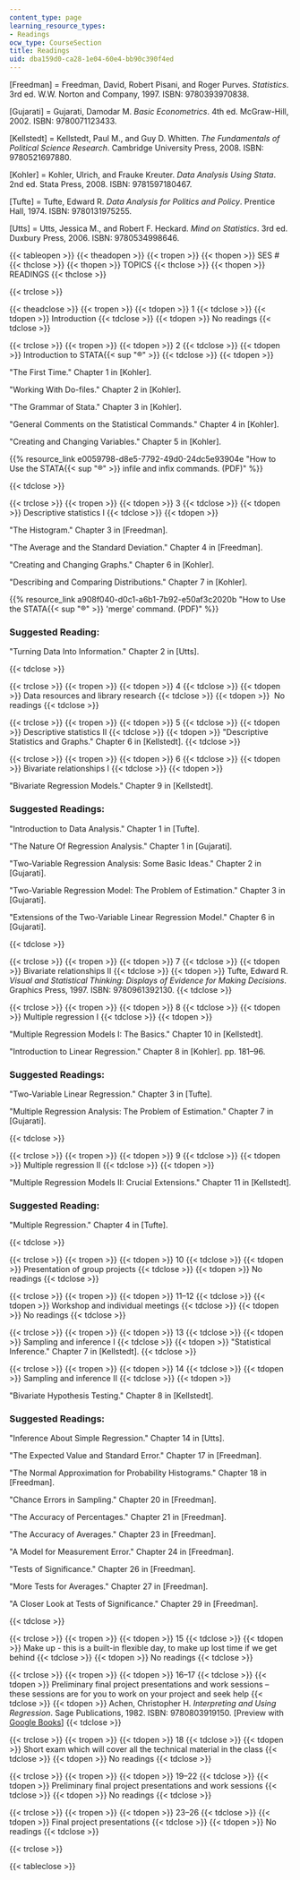```yaml
---
content_type: page
learning_resource_types:
- Readings
ocw_type: CourseSection
title: Readings
uid: dba159d0-ca28-1e04-60e4-bb90c390f4ed
---
```

\[Freedman\] = Freedman, David, Robert Pisani, and Roger Purves. _Statistics_. 3rd ed. W.W. Norton and Company, 1997. ISBN: 9780393970838.

\[Gujarati\] = Gujarati, Damodar M. _Basic Econometrics_. 4th ed. McGraw-Hill, 2002. ISBN: 9780071123433.

\[Kellstedt\] = Kellstedt, Paul M., and Guy D. Whitten. _The Fundamentals of Political Science Research_. Cambridge University Press, 2008. ISBN: 9780521697880.

\[Kohler\] = Kohler, Ulrich, and Frauke Kreuter. _Data Analysis Using Stata_. 2nd ed. Stata Press, 2008. ISBN: 9781597180467.

\[Tufte\] = Tufte, Edward R. _Data Analysis for Politics and Policy_. Prentice Hall, 1974. ISBN: 9780131975255.

\[Utts\] = Utts, Jessica M., and Robert F. Heckard. _Mind on Statistics_. 3rd ed. Duxbury Press, 2006. ISBN: 9780534998646.

{{< tableopen >}}
{{< theadopen >}}
{{< tropen >}}
{{< thopen >}}
SES #
{{< thclose >}}
{{< thopen >}}
TOPICS
{{< thclose >}}
{{< thopen >}}
READINGS
{{< thclose >}}

{{< trclose >}}

{{< theadclose >}}
{{< tropen >}}
{{< tdopen >}}
1
{{< tdclose >}}
{{< tdopen >}}
Introduction
{{< tdclose >}}
{{< tdopen >}}
No readings
{{< tdclose >}}

{{< trclose >}}
{{< tropen >}}
{{< tdopen >}}
2
{{< tdclose >}}
{{< tdopen >}}
Introduction to STATA{{< sup "®" >}}
{{< tdclose >}}
{{< tdopen >}}


"The First Time." Chapter 1 in \[Kohler\].

"Working With Do-files." Chapter 2 in \[Kohler\].

"The Grammar of Stata." Chapter 3 in \[Kohler\].

"General Comments on the Statistical Commands." Chapter 4 in \[Kohler\].

"Creating and Changing Variables." Chapter 5 in \[Kohler\].

{{% resource_link e0059798-d8e5-7792-49d0-24dc5e93904e "How to Use the STATA{{< sup \"®\" >}} infile and infix commands. (PDF)" %}}


{{< tdclose >}}

{{< trclose >}}
{{< tropen >}}
{{< tdopen >}}
3
{{< tdclose >}}
{{< tdopen >}}
Descriptive statistics I
{{< tdclose >}}
{{< tdopen >}}


"The Histogram." Chapter 3 in \[Freedman\].

"The Average and the Standard Deviation." Chapter 4 in \[Freedman\].

"Creating and Changing Graphs." Chapter 6 in \[Kohler\].

"Describing and Comparing Distributions." Chapter 7 in \[Kohler\].

{{% resource_link a908f040-d0c1-a6b1-7b92-e50af3c2020b "How to Use the STATA{{< sup \"®\" >}} 'merge' command. (PDF)" %}}

### Suggested Reading:

"Turning Data Into Information." Chapter 2 in \[Utts\].


{{< tdclose >}}

{{< trclose >}}
{{< tropen >}}
{{< tdopen >}}
4
{{< tdclose >}}
{{< tdopen >}}
Data resources and library research
{{< tdclose >}}
{{< tdopen >}}
 No readings
{{< tdclose >}}

{{< trclose >}}
{{< tropen >}}
{{< tdopen >}}
5
{{< tdclose >}}
{{< tdopen >}}
Descriptive statistics II
{{< tdclose >}}
{{< tdopen >}}
"Descriptive Statistics and Graphs." Chapter 6 in \[Kellstedt\].
{{< tdclose >}}

{{< trclose >}}
{{< tropen >}}
{{< tdopen >}}
6
{{< tdclose >}}
{{< tdopen >}}
Bivariate relationships I
{{< tdclose >}}
{{< tdopen >}}


"Bivariate Regression Models." Chapter 9 in \[Kellstedt\].

### Suggested Readings:

"Introduction to Data Analysis." Chapter 1 in \[Tufte\].

"The Nature Of Regression Analysis." Chapter 1 in \[Gujarati\].

"Two-Variable Regression Analysis: Some Basic Ideas." Chapter 2 in \[Gujarati\].

"Two-Variable Regression Model: The Problem of Estimation." Chapter 3 in \[Gujarati\].

"Extensions of the Two-Variable Linear Regression Model." Chapter 6 in \[Gujarati\].


{{< tdclose >}}

{{< trclose >}}
{{< tropen >}}
{{< tdopen >}}
7
{{< tdclose >}}
{{< tdopen >}}
Bivariate relationships II
{{< tdclose >}}
{{< tdopen >}}
Tufte, Edward R. _Visual and Statistical Thinking: Displays of Evidence for Making Decisions_. Graphics Press, 1997. ISBN: 9780961392130.
{{< tdclose >}}

{{< trclose >}}
{{< tropen >}}
{{< tdopen >}}
8
{{< tdclose >}}
{{< tdopen >}}
Multiple regression I
{{< tdclose >}}
{{< tdopen >}}


"Multiple Regression Models I: The Basics." Chapter 10 in \[Kellstedt\].

"Introduction to Linear Regression." Chapter 8 in \[Kohler\]. pp. 181–96.

### Suggested Readings:

"Two-Variable Linear Regression." Chapter 3 in \[Tufte\].

"Multiple Regression Analysis: The Problem of Estimation." Chapter 7 in \[Gujarati\].


{{< tdclose >}}

{{< trclose >}}
{{< tropen >}}
{{< tdopen >}}
9
{{< tdclose >}}
{{< tdopen >}}
Multiple regression II
{{< tdclose >}}
{{< tdopen >}}


"Multiple Regression Models II: Crucial Extensions." Chapter 11 in \[Kellstedt\].

### Suggested Reading:

"Multiple Regression." Chapter 4 in \[Tufte\].


{{< tdclose >}}

{{< trclose >}}
{{< tropen >}}
{{< tdopen >}}
10
{{< tdclose >}}
{{< tdopen >}}
Presentation of group projects
{{< tdclose >}}
{{< tdopen >}}
No readings
{{< tdclose >}}

{{< trclose >}}
{{< tropen >}}
{{< tdopen >}}
11–12
{{< tdclose >}}
{{< tdopen >}}
Workshop and individual meetings
{{< tdclose >}}
{{< tdopen >}}
No readings
{{< tdclose >}}

{{< trclose >}}
{{< tropen >}}
{{< tdopen >}}
13
{{< tdclose >}}
{{< tdopen >}}
Sampling and inference I
{{< tdclose >}}
{{< tdopen >}}
"Statistical Inference." Chapter 7 in \[Kellstedt\].
{{< tdclose >}}

{{< trclose >}}
{{< tropen >}}
{{< tdopen >}}
14
{{< tdclose >}}
{{< tdopen >}}
Sampling and inference II
{{< tdclose >}}
{{< tdopen >}}


"Bivariate Hypothesis Testing." Chapter 8 in \[Kellstedt\].

### Suggested Readings:

"Inference About Simple Regression." Chapter 14 in \[Utts\].

"The Expected Value and Standard Error." Chapter 17 in \[Freedman\].

"The Normal Approximation for Probability Histograms." Chapter 18 in \[Freedman\].

"Chance Errors in Sampling." Chapter 20 in \[Freedman\].

"The Accuracy of Percentages." Chapter 21 in \[Freedman\].

"The Accuracy of Averages." Chapter 23 in \[Freedman\].

"A Model for Measurement Error." Chapter 24 in \[Freedman\].

"Tests of Significance." Chapter 26 in \[Freedman\].

"More Tests for Averages." Chapter 27 in \[Freedman\].

"A Closer Look at Tests of Significance." Chapter 29 in \[Freedman\].


{{< tdclose >}}

{{< trclose >}}
{{< tropen >}}
{{< tdopen >}}
15
{{< tdclose >}}
{{< tdopen >}}
Make up - this is a built-in flexible day, to make up lost time if we get behind
{{< tdclose >}}
{{< tdopen >}}
No readings
{{< tdclose >}}

{{< trclose >}}
{{< tropen >}}
{{< tdopen >}}
16–17
{{< tdclose >}}
{{< tdopen >}}
Preliminary final project presentations and work sessions – these sessions are for you to work on your project and seek help
{{< tdclose >}}
{{< tdopen >}}
Achen, Christopher H. _Interpreting and Using Regression_. Sage Publications, 1982. ISBN: 9780803919150. \[Preview with [Google Books](http://books.google.com/books?id=bd82ZBsSl5IC&printsec=frontcover)\]
{{< tdclose >}}

{{< trclose >}}
{{< tropen >}}
{{< tdopen >}}
18
{{< tdclose >}}
{{< tdopen >}}
Short exam which will cover all the technical material in the class
{{< tdclose >}}
{{< tdopen >}}
No readings
{{< tdclose >}}

{{< trclose >}}
{{< tropen >}}
{{< tdopen >}}
19–22
{{< tdclose >}}
{{< tdopen >}}
Preliminary final project presentations and work sessions
{{< tdclose >}}
{{< tdopen >}}
No readings
{{< tdclose >}}

{{< trclose >}}
{{< tropen >}}
{{< tdopen >}}
23–26
{{< tdclose >}}
{{< tdopen >}}
Final project presentations
{{< tdclose >}}
{{< tdopen >}}
No readings
{{< tdclose >}}

{{< trclose >}}

{{< tableclose >}}